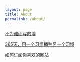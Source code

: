 ```yaml
---
layout: page
title: About
permalink: /about/
---
```


[不为谁而写的博]({{site.url}}2016/06/08/whrite-blog.html)

[365天，用一个习惯播种另一个习惯]({{site.url}}2016/08/02/schedule.html)

[如何订阅你喜欢的网站]({{site.url}}2016/09/02/rss.html)